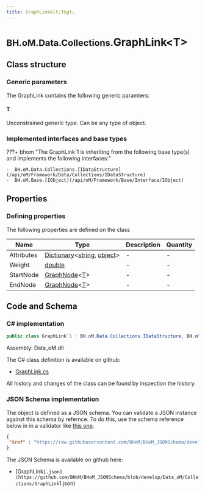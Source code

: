 ```yaml
---
title: GraphLink&lt;T&gt;
---
```


# <small>BH.oM.Data.Collections.</small>**GraphLink&lt;T&gt;**



## Class structure

### Generic parameters

The GraphLink contains the following generic paramters:

#### T

Unconstrained generic type. Can be any type of object.

### Implemented interfaces and base types

???+ bhom "The GraphLink`1 is inheriting from the following base type(s) and implements the following interfaces:"

    -  BH.oM.Data.Collections.[IDataStructure](/api/oM/Framework/Data/Collections/IDataStructure)
    -  BH.oM.Base.[IObject](/api/oM/Framework/Base/Interface/IObject)


## Properties



### Defining properties

The following properties are defined on the class

| Name             | Type             | Description      | Quantity         |
|------------------|------------------|------------------|------------------|
| Attributes | [Dictionary](https://learn.microsoft.com/en-us/dotnet/api/System.Collections.Generic.Dictionary-2?view=netstandard-2.0)&lt;[string](https://learn.microsoft.com/en-us/dotnet/api/System.String?view=netstandard-2.0), [object](https://learn.microsoft.com/en-us/dotnet/api/System.Object?view=netstandard-2.0)&gt; | - | - |
| Weight | [double](https://learn.microsoft.com/en-us/dotnet/api/System.Double?view=netstandard-2.0) | - | - |
| StartNode | [GraphNode](/api/oM/Framework/Data/Collections/GraphNode)&lt;[T](#t)&gt; | - | - |
| EndNode | [GraphNode](/api/oM/Framework/Data/Collections/GraphNode)&lt;[T](#t)&gt; | - | - |


## Code and Schema

### C# implementation

``` C# title="C#"
public class GraphLink`1 : BH.oM.Data.Collections.IDataStructure, BH.oM.Base.IObject
```

Assembly: Data_oM.dll

The C# class definition is available on github:

- [GraphLink.cs](https://github.com/BHoM/BHoM/blob/develop/Data_oM/Collections\GraphLink.cs)

All history and changes of the class can be found by inspection the history.
### JSON Schema implementation

The object is defined as a JSON schema. You can validate a JSON instance against this schema by refernce. To do this, use the schema reference below in in a validator like [this one](https://www.jsonschemavalidator.net/).

``` json title="JSON Schema"
{
 "$ref" : "https://raw.githubusercontent.com/BHoM/BHoM_JSONSchema/develop/Data_oM/Collections/GraphLink`1.json"
}
```

The JSON Schema is available on github here:

- [GraphLink`1.json](https://github.com/BHoM/BHoM_JSONSchema/blob/develop/Data_oM/Collections/GraphLink`1.json)
